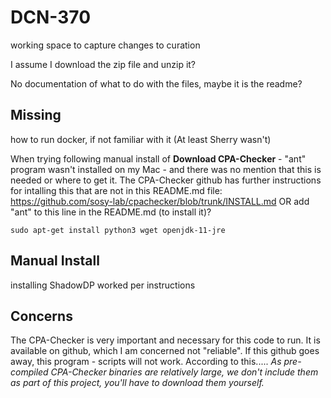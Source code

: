 # DCN-370
working space to capture changes to curation

I assume I download the zip file and unzip it?

No documentation of what to do with the files, maybe it is the readme?

## Missing ##
how to run docker, if not familiar with it (At least Sherry wasn't)

When trying following manual install of **Download CPA-Checker** - "ant" program wasn't installed on my Mac - and there was no mention that this is needed or where to get it. The CPA-Checker github has further instructions for intalling this that are not in this README.md file: https://github.com/sosy-lab/cpachecker/blob/trunk/INSTALL.md OR add "ant" to this line in the README.md (to install it)?

`sudo apt-get install python3 wget openjdk-11-jre`


## Manual Install ##
installing ShadowDP worked per instructions

## Concerns ##
The CPA-Checker is very important and necessary for this code to run. It is available on github, which I am concerned not "reliable". If this github goes away, this program - scripts will not work. According to this.....
_As pre-compiled CPA-Checker binaries are relatively large, we don't include them as part of this project, you'll have to download them yourself._
